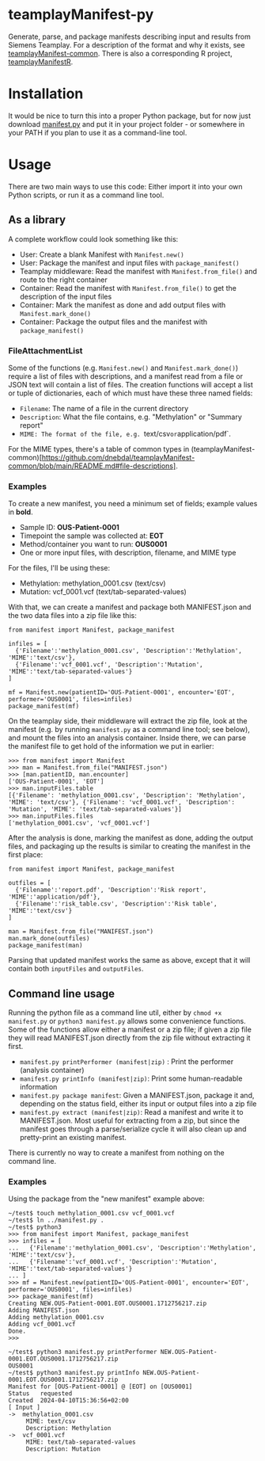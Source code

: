 # teamplayManifest-py
Generate, parse, and package manifests describing input and results from Siemens Teamplay. For a description of the format and why it exists, see [teamplayManifest-common](https://github.com/dnebdal/teamplayManifest-common). There is also a corresponding R project, [teamplayManifestR](https://github.com/dnebdal/teamplayManifestR).

# Installation
It would be nice to turn this into a proper Python package, but for now just download [manifest.py](https://github.com/dnebdal/teamplayManifest-py/raw/main/manifest.py) and put it in your project folder - or somewhere in your PATH if you plan to use it as a command-line tool.

# Usage
There are two main ways to use this code: Either import it into your own Python scripts, or run it as a command line tool.

## As a library
A complete workflow could look something like this:
- User: Create a blank Manifest with `Manifest.new()`
- User: Package the manifest and input files with `package_manifest()`
- Teamplay middleware: Read the manifest with `Manifest.from_file()` and route to the right container
- Container: Read the manifest with `Manifest.from_file()` to get the description of the input files
- Container: Mark the manifest as done and add output files with `Manifest.mark_done()`
- Container: Package the output files and the manifest with `package_manifest()`

### FileAttachmentList
Some of the functions (e.g. `Manifest.new()` and `Manifest.mark_done()`) require a list of files with descriptions, and a manifest read from a file or JSON text will contain a list of files.
The creation functions will accept a list or tuple of dictionaries, each of which must have these three named fields:
- `Filename`: The name of a file in the current directory
- `Description`: What the file contains, e.g. "Methylation" or "Summary report"
- `MIME: The format of the file, e.g. `text/csv` or `application/pdf`.

For the MIME types, there's a table of common types in (teamplayManifest-common)[https://github.com/dnebdal/teamplayManifest-common/blob/main/README.md#file-descriptions].

### Examples

To create a new manifest, you need a minimum set of fields; example values in **bold**.

- Sample ID: **OUS-Patient-0001**
- Timepoint the sample was collected at: **EOT**
- Method/container you want to run: **OUS0001**
- One or more input files, with description, filename, and MIME type
  
For the files, I'll be using these:
- Methylation: methylation_0001.csv (text/csv)
- Mutation: vcf_0001.vcf (text/tab-separated-values)

With that, we can create a manifest and package both MANIFEST.json and the two data files into a zip file like this:
```
from manifest import Manifest, package_manifest

infiles = [
  {'Filename':'methylation_0001.csv', 'Description':'Methylation', 'MIME':'text/csv'},
  {'Filename':'vcf_0001.vcf', 'Description':'Mutation', 'MIME':'text/tab-separated-values'}
]

mf = Manifest.new(patientID='OUS-Patient-0001', encounter='EOT', performer='OUS0001', files=infiles)
package_manifest(mf)
```

On the teamplay side, their middleware will extract the zip file, look at the manifest (e.g. by running `manifest.py` as a command line tool; see below), and mount the files into an analysis container. Inside there, we can parse the manifest file to get hold of the information we put in earlier:

```
>>> from manifest import Manifest
>>> man = Manifest.from_file("MANIFEST.json")
>>> [man.patientID, man.encounter]
['OUS-Patient-0001', 'EOT']
>>> man.inputFiles.table
[{'Filename': 'methylation_0001.csv', 'Description': 'Methylation', 'MIME': 'text/csv'}, {'Filename': 'vcf_0001.vcf', 'Description': 'Mutation', 'MIME': 'text/tab-separated-values'}]
>>> man.inputFiles.files
['methylation_0001.csv', 'vcf_0001.vcf']
```

After the analysis is done, marking the manifest as done, adding the output files, and packaging up the results is similar to creating the manifest in the first place:
```
from manifest import Manifest, package_manifest

outfiles = [
  {'Filename':'report.pdf', 'Description':'Risk report', 'MIME':'application/pdf'},
  {'Filename':'risk_table.csv', 'Description':'Risk table', 'MIME':'text/csv'}
]

man = Manifest.from_file("MANIFEST.json")
man.mark_done(outfiles)
package_manifest(man)
```

Parsing that updated manifest works the same as above, except that it will contain both `inputFiles` and `outputFiles`.

## Command line usage
Running the python file as a command line util, either by `chmod +x manifest.py` or `python3 manifest.py` allows some convenience functions. Some of the functions allow either a manifest or a zip file; if given a zip file they will read MANIFEST.json directly from the zip file without extracting it first.

- `manifest.py printPerformer (manifest|zip)` : Print the performer (analysis container)
- `manifest.py printInfo (manifest|zip)`: Print some human-readable information
- `manifest.py package manifest`: Given a MANIFEST.json, package it and, depending on the status field, either its input or output files into a zip file
- `manifest.py extract (manifest|zip)`: Read a manifest and write it to MANIFEST.json. Most useful for extracting from a zip, but since the manifest goes through a parse/serialize cycle it will also clean up and pretty-print an existing manifest.

There is currently no way to create a manifest from nothing on the command line.

### Examples
Using the package from the "new manifest" example above: 
```
~/test$ touch methylation_0001.csv vcf_0001.vcf
~/test$ ln ../manifest.py .
~/test$ python3
>>> from manifest import Manifest, package_manifest
>>> infiles = [
...   {'Filename':'methylation_0001.csv', 'Description':'Methylation', 'MIME':'text/csv'},
...   {'Filename':'vcf_0001.vcf', 'Description':'Mutation', 'MIME':'text/tab-separated-values'}
... ]
>>> mf = Manifest.new(patientID='OUS-Patient-0001', encounter='EOT', performer='OUS0001', files=infiles)
>>> package_manifest(mf)
Creating NEW.OUS-Patient-0001.EOT.OUS0001.1712756217.zip
Adding MANIFEST.json
Adding methylation_0001.csv
Adding vcf_0001.vcf
Done.
>>>

~/test$ python3 manifest.py printPerformer NEW.OUS-Patient-0001.EOT.OUS0001.1712756217.zip 
OUS0001
~/test$ python3 manifest.py printInfo NEW.OUS-Patient-0001.EOT.OUS0001.1712756217.zip 
Manifest for [OUS-Patient-0001] @ [EOT] on [OUS0001]
Status   requested
Created  2024-04-10T15:36:56+02:00
[ Input ]
->  methylation_0001.csv
     MIME: text/csv
     Description: Methylation
->  vcf_0001.vcf
     MIME: text/tab-separated-values
     Description: Mutation
```

